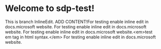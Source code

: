 # Welcome to sdp-test!
This is branch InlineEdit. ADD CONTENT!For testing enable inline edit in docs.microsoft website. For testing enable inline edit in docs.microsoft website. For testing enable inline edit in docs.microsoft website.&lt;em&gt;test em tag in html syntax.&lt;/em&gt; 
For testing enable inline edit in docs.microsoft website.





